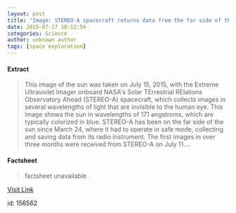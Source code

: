 ```yaml
---
layout: post
title: "Image: STEREO-A spacecraft returns data from the far side of the sun"
date: 2015-07-17 10:12:54
categories: Science
author: unknown author
tags: [space exploration]
---
```



#### Extract
>This image of the sun was taken on July 15, 2015, with the Extreme Ultraviolet Imager onboard NASA's Solar TErrestrial RElations Observatory Ahead (STEREO-A) spacecraft, which collects images in several wavelengths of light that are invisible to the human eye. This image shows the sun in wavelengths of 171 angstroms, which are typically colorized in blue. STEREO-A has been on the far side of the sun since March 24, where it had to operate in safe mode, collecting and saving data from its radio instrument. The first images in over three months were received from STEREO-A on July 11....

#### Factsheet
>factsheet unavailable

[Visit Link](http://phys.org/news/2015-07-image-stereo-a-spacecraft-side-sun.html)

id:  156562


